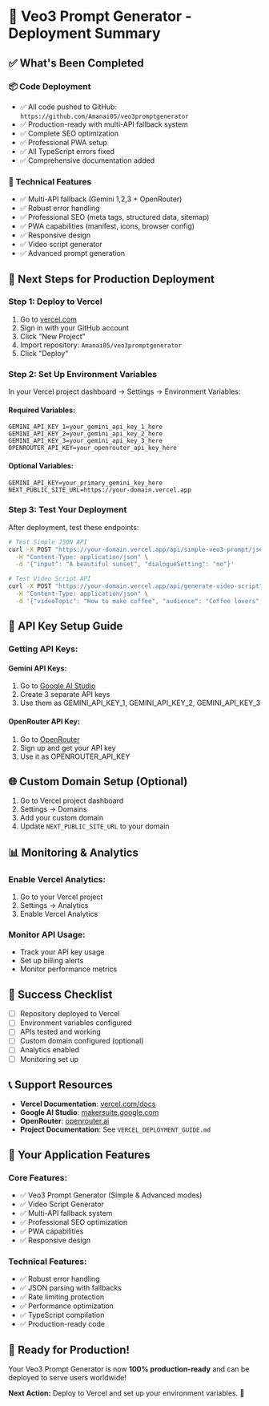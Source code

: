 # 🚀 Veo3 Prompt Generator - Deployment Summary

## ✅ What's Been Completed

### 📦 Code Deployment
- ✅ All code pushed to GitHub: `https://github.com/Amanai05/veo3promptgenerator`
- ✅ Production-ready with multi-API fallback system
- ✅ Complete SEO optimization
- ✅ Professional PWA setup
- ✅ All TypeScript errors fixed
- ✅ Comprehensive documentation added

### 🔧 Technical Features
- ✅ Multi-API fallback (Gemini 1,2,3 + OpenRouter)
- ✅ Robust error handling
- ✅ Professional SEO (meta tags, structured data, sitemap)
- ✅ PWA capabilities (manifest, icons, browser config)
- ✅ Responsive design
- ✅ Video script generator
- ✅ Advanced prompt generation

## 🎯 Next Steps for Production Deployment

### Step 1: Deploy to Vercel
1. Go to [vercel.com](https://vercel.com)
2. Sign in with your GitHub account
3. Click "New Project"
4. Import repository: `Amanai05/veo3promptgenerator`
5. Click "Deploy"

### Step 2: Set Up Environment Variables
In your Vercel project dashboard → Settings → Environment Variables:

#### **Required Variables:**
```
GEMINI_API_KEY_1=your_gemini_api_key_1_here
GEMINI_API_KEY_2=your_gemini_api_key_2_here
GEMINI_API_KEY_3=your_gemini_api_key_3_here
OPENROUTER_API_KEY=your_openrouter_api_key_here
```

#### **Optional Variables:**
```
GEMINI_API_KEY=your_primary_gemini_key_here
NEXT_PUBLIC_SITE_URL=https://your-domain.vercel.app
```

### Step 3: Test Your Deployment
After deployment, test these endpoints:

```bash
# Test Simple JSON API
curl -X POST "https://your-domain.vercel.app/api/simple-veo3-prompt/json" \
  -H "Content-Type: application/json" \
  -d '{"input": "A beautiful sunset", "dialogueSetting": "no"}'

# Test Video Script API
curl -X POST "https://your-domain.vercel.app/api/generate-video-script" \
  -H "Content-Type: application/json" \
  -d '{"videoTopic": "How to make coffee", "audience": "Coffee lovers", "scriptLength": "2 minutes", "scriptStyle": "Educational"}'
```

## 🔑 API Key Setup Guide

### Getting API Keys:

#### **Gemini API Keys:**
1. Go to [Google AI Studio](https://makersuite.google.com/app/apikey)
2. Create 3 separate API keys
3. Use them as GEMINI_API_KEY_1, GEMINI_API_KEY_2, GEMINI_API_KEY_3

#### **OpenRouter API Key:**
1. Go to [OpenRouter](https://openrouter.ai/)
2. Sign up and get your API key
3. Use it as OPENROUTER_API_KEY

## 🌐 Custom Domain Setup (Optional)

1. Go to Vercel project dashboard
2. Settings → Domains
3. Add your custom domain
4. Update `NEXT_PUBLIC_SITE_URL` to your domain

## 📊 Monitoring & Analytics

### Enable Vercel Analytics:
1. Go to your Vercel project
2. Settings → Analytics
3. Enable Vercel Analytics

### Monitor API Usage:
- Track your API key usage
- Set up billing alerts
- Monitor performance metrics

## 🎉 Success Checklist

- [ ] Repository deployed to Vercel
- [ ] Environment variables configured
- [ ] APIs tested and working
- [ ] Custom domain configured (optional)
- [ ] Analytics enabled
- [ ] Monitoring set up

## 📞 Support Resources

- **Vercel Documentation**: [vercel.com/docs](https://vercel.com/docs)
- **Google AI Studio**: [makersuite.google.com](https://makersuite.google.com)
- **OpenRouter**: [openrouter.ai](https://openrouter.ai)
- **Project Documentation**: See `VERCEL_DEPLOYMENT_GUIDE.md`

## 🚀 Your Application Features

### Core Features:
- ✅ Veo3 Prompt Generator (Simple & Advanced modes)
- ✅ Video Script Generator
- ✅ Multi-API fallback system
- ✅ Professional SEO optimization
- ✅ PWA capabilities
- ✅ Responsive design

### Technical Features:
- ✅ Robust error handling
- ✅ JSON parsing with fallbacks
- ✅ Rate limiting protection
- ✅ Performance optimization
- ✅ TypeScript compilation
- ✅ Production-ready code

## 🎯 Ready for Production!

Your Veo3 Prompt Generator is now **100% production-ready** and can be deployed to serve users worldwide! 

**Next Action:** Deploy to Vercel and set up your environment variables. 🚀 